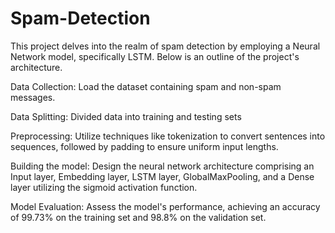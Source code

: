 # Spam-Detection
This project delves into the realm of spam detection by employing a Neural Network model, specifically LSTM. Below is an outline of the project's architecture.

Data Collection: Load the dataset containing spam and non-spam messages.

Data Splitting: Divided data into training and testing sets

Preprocessing: Utilize techniques like tokenization to convert sentences into sequences, followed by padding to ensure uniform input lengths.

Building the model: Design the neural network architecture comprising an Input layer, Embedding layer, LSTM layer, GlobalMaxPooling, and a Dense layer utilizing the sigmoid activation function.

Model Evaluation: Assess the model's performance, achieving an accuracy of 99.73% on the training set and 98.8% on the validation set.

